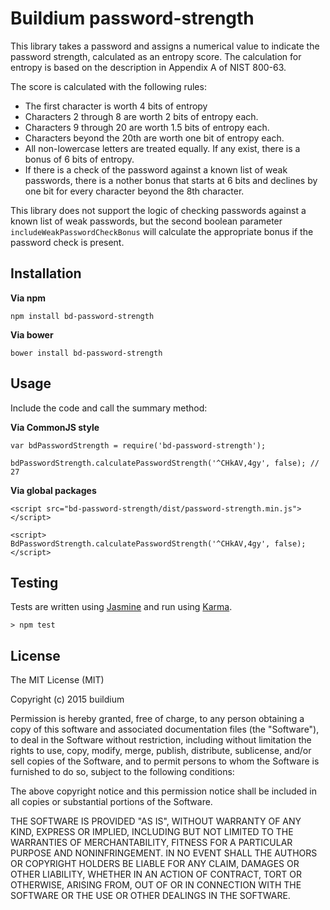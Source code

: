 Buildium password-strength
==========================

This library takes a password and assigns a numerical value to indicate the password strength, calculated as 
an entropy score. The calculation for entropy is based on the description in Appendix A of NIST 800-63.

The score is calculated with the following rules:

* The first character is worth 4 bits of entropy
* Characters 2 through 8 are worth 2 bits of entropy each.
* Characters 9 through 20 are worth 1.5 bits of entropy each.
* Characters beyond the 20th are worth one bit of entropy each.
* All non-lowercase letters are treated equally. If any exist, there is a bonus of 6 bits of entropy.
* If there is a check of the password against a known list of weak passwords, there is a nother bonus that 
starts at 6 bits and declines by one bit for every character beyond the 8th character.

This library does not support the logic of checking passwords against a known list of weak passwords,
but the second boolean parameter `includeWeakPasswordCheckBonus` will calculate the appropriate bonus
if the password check is present.

Installation
------------

**Via npm**

```
npm install bd-password-strength
```

**Via bower**

```
bower install bd-password-strength
```

Usage
-----

Include the code and call the summary method:

**Via CommonJS style**

```
var bdPasswordStrength = require('bd-password-strength');

bdPasswordStrength.calculatePasswordStrength('^CHkAV,4gy', false); // 27
```

**Via global packages**
```
<script src="bd-password-strength/dist/password-strength.min.js"></script>

<script>
BdPasswordStrength.calculatePasswordStrength('^CHkAV,4gy', false);
</script>
```

Testing
-------

Tests are written using [Jasmine](http://jasmine.github.io/) and run using
[Karma](http://karma-runner.github.io/0.13/index.html).

```
> npm test
```

License
-------

The MIT License (MIT)

Copyright (c) 2015 buildium

Permission is hereby granted, free of charge, to any person obtaining a copy
of this software and associated documentation files (the "Software"), to deal
in the Software without restriction, including without limitation the rights
to use, copy, modify, merge, publish, distribute, sublicense, and/or sell
copies of the Software, and to permit persons to whom the Software is
furnished to do so, subject to the following conditions:

The above copyright notice and this permission notice shall be included in all
copies or substantial portions of the Software.

THE SOFTWARE IS PROVIDED "AS IS", WITHOUT WARRANTY OF ANY KIND, EXPRESS OR
IMPLIED, INCLUDING BUT NOT LIMITED TO THE WARRANTIES OF MERCHANTABILITY,
FITNESS FOR A PARTICULAR PURPOSE AND NONINFRINGEMENT. IN NO EVENT SHALL THE
AUTHORS OR COPYRIGHT HOLDERS BE LIABLE FOR ANY CLAIM, DAMAGES OR OTHER
LIABILITY, WHETHER IN AN ACTION OF CONTRACT, TORT OR OTHERWISE, ARISING FROM,
OUT OF OR IN CONNECTION WITH THE SOFTWARE OR THE USE OR OTHER DEALINGS IN THE
SOFTWARE.
